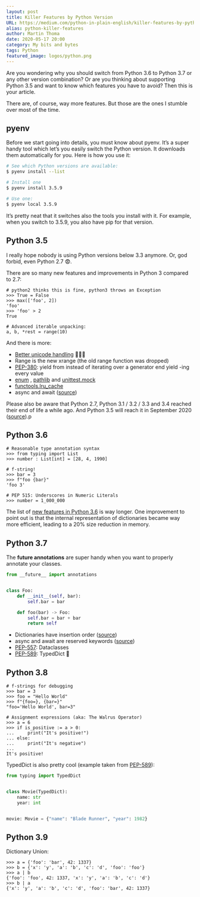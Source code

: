```yaml
---
layout: post
title: Killer Features by Python Version
URL: https://medium.com/python-in-plain-english/killer-features-by-python-version-c84ca12dba8
alias: python-killer-features
author: Martin Thoma
date: 2020-05-17 20:00
category: My bits and bytes
tags: Python
featured_image: logos/python.png
---
```

Are you wondering why you should switch from Python 3.6 to Python 3.7 or any other version combination? Or are you thinking about supporting Python 3.5 and want to know which features you have to avoid? Then this is your article.

There are, of course, way more features. But those are the ones I stumble over most of the time.

## pyenv

Before we start going into details, you must know about pyenv. It’s a super handy tool which let’s you easily switch the Python version. It downloads them automatically for you. Here is how you use it:

```bash
# See which Python versions are available:
$ pyenv install --list

# Install one
$ pyenv install 3.5.9

# Use one:
$ pyenv local 3.5.9
```

It’s pretty neat that it switches also the tools you install with it. For example, when you switch to 3.5.9, you also have pip for that version.

## Python 3.5

I really hope nobody is using Python versions below 3.3 anymore. Or, god forbid, even Python 2.7 😨.

There are so many new features and improvements in Python 3 compared to 2.7:

```python-repl
# python2 thinks this is fine, python3 throws an Exception
>>> True = False
>>> max(['foo', 2])
'foo'
>>> 'foo' > 2
True

# Advanced iterable unpacking:
a, b, *rest = range(10)
```

And there is more:

* [Better unicode handling](https://docs.python.org/3/howto/unicode.html#python-s-unicode-support) 🎉🎉🎉
* Range is the new xrange (the old range function was dropped)
* [PEP-380](https://docs.python.org/3/whatsnew/3.3.html#pep-380-syntax-for-delegating-to-a-subgenerator): yield from instead of iterating over a generator end yield -ing every value
* [enum](https://docs.python.org/3/library/enum.html) , [pathlib](https://docs.python.org/3/library/pathlib.html) and [unittest.mock](https://docs.python.org/3/library/unittest.mock.html#module-unittest.mock)
* [functools.lru_cache](https://docs.python.org/3/library/functools.html#functools.lru_cache)
* async and await ([source](https://docs.python.org/3/whatsnew/3.5.html#pep-492-coroutines-with-async-and-await-syntax))

Please also be aware that Python 2.7, Python 3.1 / 3.2 / 3.3 and 3.4 reached their end of life a while ago. And Python 3.5 will reach it in September 2020 ([source](https://devguide.python.org/#status-of-python-branches)).p

## Python 3.6

```python-repl
# Reasonable type annotation syntax
>>> from typing import List
>>> number : List[int] = [28, 4, 1990]

# f-string!
>>> bar = 3
>>> f"foo {bar}"
'foo 3'

# PEP 515: Underscores in Numeric Literals
>>> number = 1_000_000
```

The list of [new features in Python 3.6](https://docs.python.org/3/whatsnew/3.6.html) is way longer. One improvement to point out is that the internal representation of dictionaries became way more efficient, leading to a 20% size reduction in memory.

## Python 3.7

The **future annotations** are super handy when you want to properly annotate your classes.

```python
from __future__ import annotations


class Foo:
    def __init__(self, bar):
        self.bar = bar

    def foo(bar) -> Foo:
        self.bar = bar + bar
        return self
```

* Dictionaries have insertion order ([source](https://docs.python.org/3/whatsnew/3.7.html#whatsnew37-))
* async and await are reserved keywords ([source](https://docs.python.org/3/whatsnew/3.7.html))
* [PEP-557](https://www.python.org/dev/peps/pep-0557/): Dataclasses
* [PEP-589](https://www.python.org/dev/peps/pep-0589/): TypedDict 🎉

## Python 3.8

```python-repl
# f-strings for debugging
>>> bar = 3
>>> foo = "Hello World"
>>> f"{foo=}, {bar=}"
"foo='Hello World', bar=3"

# Assignment expressions (aka: The Walrus Operator)
>>> a = 6
>>> if is_positive := a > 0:
...     print("It's positive!")
... else:
...     print("It's negative")
...
It's positive!
```

TypedDict is also pretty cool (example taken from [PEP-589](https://www.python.org/dev/peps/pep-0589/)):

```python
from typing import TypedDict


class Movie(TypedDict):
    name: str
    year: int


movie: Movie = {"name": "Blade Runner", "year": 1982}
```

## Python 3.9

Dictionary Union:

```python-repl
>>> a = {'foo': 'bar', 42: 1337}
>>> b = {'x': 'y', 'a': 'b', 'c': 'd', 'foo': 'foo'}
>>> a | b
{'foo': 'foo', 42: 1337, 'x': 'y', 'a': 'b', 'c': 'd'}
>>> b | a
{'x': 'y', 'a': 'b', 'c': 'd', 'foo': 'bar', 42: 1337}
```
